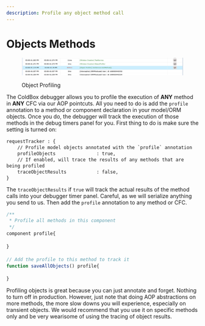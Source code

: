```yaml
---
description: Profile any object method call
---
```


# Objects Methods

<figure><img src="../.gitbook/assets/SCR-20230616-nidy (1).png" alt=""><figcaption><p>Object Profiling</p></figcaption></figure>

The ColdBox debugger allows you to profile the execution of **ANY** method in **ANY** CFC via our AOP pointcuts. All you need to do is add the `profile` annotation to a method or component declaration in your model/ORM objects. Once you do, the debugger will track the execution of those methods in the debug timers panel for you. First thing to do is make sure the setting is turned on:

```cfscript
requestTracker : {
	// Profile model objects annotated with the `profile` annotation
	profileObjects               : true,
	// If enabled, will trace the results of any methods that are being profiled
	traceObjectResults           : false,
}
```

The `traceObjectResults` if `true` will track the actual results of the method calls into your debugger timer panel. Careful, as we will serialize anything you send to us. Then add the `profile` annotation to any method or CFC.

```js
/**
 * Profile all methods in this component
 */
component profile{

}

// Add the profile to this method to track it
function saveAllObjects() profile{

}
```

Profiling objects is great because you can just annotate and forget. Nothing to turn off in production.  However, just note that doing AOP abstractions on more methods, the more slow downs you will experience, especially on transient objects.  We would recommend that you use it on specific methods only and be very wearisome of using the tracing of object results.
